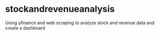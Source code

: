 # stockandrevenueanalysis
Using yfinance and web scraping to analyze stock and revenue data and create a dashboard
